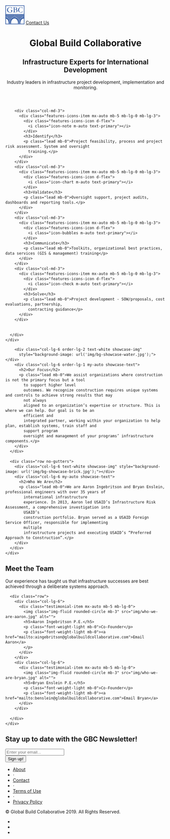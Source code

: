 ﻿<!DOCTYPE html>
<html lang="en">

<head>
 
  <!-- Global site tag (gtag.js) - Google Analytics -->
  <script async src="https://www.googletagmanager.com/gtag/js?id=UA-159564567-1"></script>
  <script>
       window.dataLayer = window.dataLayer || [];
       function gtag(){dataLayer.push(arguments);}
       gtag('js', new Date());
       gtag('config', 'UA-159564567-1');
  </script> 

  <meta charset="utf-8">
  <meta name="viewport" content="width=device-width, initial-scale=1, shrink-to-fit=no">
  <meta name="description" content="">
  <meta name="author" content="">

  <title>Global Build Collaborative</title>

  <!-- Bootstrap core CSS -->
  <link href="vendor/bootstrap/css/bootstrap.min.css" rel="stylesheet">

  <!-- Custom fonts for this template -->
  <link href="vendor/fontawesome-free/css/all.min.css" rel="stylesheet">
  <link href="vendor/simple-line-icons/css/simple-line-icons.css" rel="stylesheet" type="text/css">
  <link href="https://fonts.googleapis.com/css?family=Lato:300,400,700,300italic,400italic,700italic" rel="stylesheet"
    type="text/css">

  <!-- Custom styles for this template -->
  <link href="css/landing-page.css" rel="stylesheet">

</head>

<body>

  <!-- Navigation -->
  <nav class="navbar navbar-light bg-light static-top">
    <div class="container">
      <a class="navbar-brand" href="#"><img width="60" height="60" class="d-inline-block align-top" alt=""
          src="img/logo-blue.png"></a>
      <a class="btn btn-primary" href="mailto:benslein@globalbuildcollaborative.com">Contact Us</a>
    </div>
  </nav>

  <!-- Masthead -->
  <header class="masthead text-white text-center">
    <div class="overlay"></div>
    <div class="container">
      <div class="row">
        <div class="col-xl-9 mx-auto">
          <h1 class="mb-1 mt-2">Global Build Collaborative</h1>
          <h2 class="mb-2 mt-1">Infrastructure Experts for International Development</h2>
          <p class="lead mb-2">Industry leaders in infrastructure project development, implementation
            and monitoring.</p>
        </div>
      </div>
    </div>
  </header>

  <!-- Icons Grid -->
  <section class="features-icons bg-light text-center">
    <div class="container">
      <div class="row">

        <div class="col-md-3">
          <div class="features-icons-item mx-auto mb-5 mb-lg-0 mb-lg-3">
            <div class="features-icons-icon d-flex">
              <i class="icon-note m-auto text-primary"></i>
            </div>
            <h3>Identify</h3>
            <p class="lead mb-0">Project feasibility, process and project risk assessment. System and oversight
              training.</p>
          </div>
        </div>
        <div class="col-md-3">
          <div class="features-icons-item mx-auto mb-5 mb-lg-0 mb-lg-3">
            <div class="features-icons-icon d-flex">
              <i class="icon-chart m-auto text-primary"></i>
            </div>
            <h3>Validate</h3>
            <p class="lead mb-0">Oversight support, project audits, dashboards and reporting tools.</p>
          </div>
        </div>
        <div class="col-md-3">
          <div class="features-icons-item mx-auto mb-5 mb-lg-0 mb-lg-3">
            <div class="features-icons-icon d-flex">
              <i class="icon-bubbles m-auto text-primary"></i>
            </div>
            <h3>Communicate</h3>
            <p class="lead mb-0">Toolkits, organizational best practices, data services (GIS & management) training</p>
          </div>
        </div>
        <div class="col-md-3">
          <div class="features-icons-item mx-auto mb-5 mb-lg-0 mb-lg-3">
            <div class="features-icons-icon d-flex">
              <i class="icon-check m-auto text-primary"></i>
            </div>
            <h3>Solve</h3>
            <p class="lead mb-0">Project development - SOW/proposals, cost evaluations, partnership,
              contracting guidance</p>
          </div>
        </div>


      </div>
    </div>

  </section>

  <!-- Image Showcases -->
  <section class="showcase">
    <div class="container-fluid p-0">
      <div class="row no-gutters">

        <div class="col-lg-6 order-lg-2 text-white showcase-img"
          style="background-image: url('img/bg-showcase-water.jpg');"></div>
        <div class="col-lg-6 order-lg-1 my-auto showcase-text">
          <h2>Our Focus</h2>
          <p class="lead mb-0">We assist organizations where construction is not the primary focus but a tool
            to support higher level
            outcomes. We recognize construction requires unique systems and controls to achieve strong results that may
            not always
            aligned to an organization’s expertise or structure. This is where we can help. Our goal is to be an
            efficient and
            integrated partner, working within your organization to help plan, establish systems, train staff and
            support program
            oversight and management of your programs’ infrastructure components.</p>
        </div>
      </div>

      <div class="row no-gutters">
        <div class="col-lg-6 text-white showcase-img" style="background-image: url('img/bg-showcase-brick.jpg');"></div>
        <div class="col-lg-6 my-auto showcase-text">
          <h2>Who We Are</h2>
          <p class="lead mb-0">We are Aaron Ingebritson and Bryan Enslein, professional engineers with over 35 years of
            international infrastructure
            experience. In 2013, Aaron led USAID’s Infrastructure Risk Assessment, a comprehensive investigation into
            USAID’s
            construction portfolio. Bryan served as a USAID Foreign Service Officer, responsible for implementing
            multiple
            infrastructure projects and executing USAID’s “Preferred Approach to Construction”.</p>
        </div>
      </div>
    </div>

  </section>

  <!-- Testimonials -->
  <section class="testimonials text-center bg-light">
    <div class="container">
      <div class="row">
        <div class="col-xl-9 mx-auto mb-5">
          <h1>Meet the Team</h1>
          <p class="lead">Our experience has
            taught us that
            infrastructure successes are best achieved through a deliberate systems approach.</p>
        </div>
      </div>

      <div class="row">
        <div class="col-lg-6">
          <div class="testimonial-item mx-auto mb-5 mb-lg-0">
            <img class="img-fluid rounded-circle mb-3" src="img/who-we-are-aaron.jpg" alt="">
            <h5>Aaron Ingebritson P.E.</h5>
            <p class="font-weight-light mb-0">Co-Founder</p>
            <p class="font-weight-light mb-0"><a href="mailto:aingebritson@globalbuildcollaborative.com">Email Aaron</a>
            </p>
          </div>
        </div>
        <div class="col-lg-6">
          <div class="testimonial-item mx-auto mb-5 mb-lg-0">
            <img class="img-fluid rounded-circle mb-3" src="img/who-we-are-bryan.jpg" alt="">
            <h5>Bryan Enslein P.E.</h5>
            <p class="font-weight-light mb-0">Co-Founder</p>
            <p class="font-weight-light mb-0"><a href="mailto:benslein@globalbuildcollaborative.com">Email Bryan</a>
          </div>
        </div>

      </div>
    </div>

  </section>

  <!-- Call to Action -->
  <section class="call-to-action text-white text-center">
    <div class="overlay"></div>
    <div class="container">
      <div class="row">
        <div class="col-xl-9 mx-auto">
          <h2 class="mb-4">Stay up to date with the GBC Newsletter!</h2>
        </div>
        <div class="col-md-10 col-lg-8 col-xl-7 mx-auto">
          <form action="https://formspree.io/xlenoozd" method="POST">
            <div class="form-row">
              <div class="col-12 col-md-9 mb-2 mb-md-0">
                <input type="email" class="form-control form-control-lg" placeholder="Enter your email...">
              </div>
              <div class="col-12 col-md-3">
                <button type="submit" class="btn btn-block btn-lg btn-primary">Sign up!</button>
              </div>
            </div>
          </form>
        </div>
      </div>
    </div>
  </section>

  <!-- Footer -->
  <footer class="footer bg-light">
    <div class="container">
      <div class="row">
        <div class="col-lg-6 h-100 text-center text-lg-left my-auto">
          <ul class="list-inline mb-2">
            <li class="list-inline-item">
              <a href="#">About</a>
            </li>
            <li class="list-inline-item">&sdot;</li>
            <li class="list-inline-item">
              <a href="#">Contact</a>
            </li>
            <li class="list-inline-item">&sdot;</li>
            <li class="list-inline-item">
              <a href="#">Terms of Use</a>
            </li>
            <li class="list-inline-item">&sdot;</li>
            <li class="list-inline-item">
              <a href="#">Privacy Policy</a>
            </li>
          </ul>
          <p class="text-muted small mb-4 mb-lg-0">&copy; Global Build Collaborative 2019. All Rights Reserved.</p>
        </div>
        <div class="col-lg-6 h-100 text-center text-lg-right my-auto">
          <ul class="list-inline mb-0">
            <li class="list-inline-item mr-3">
              <a href="#">
                <i class="fab fa-facebook fa-2x fa-fw"></i>
              </a>
            </li>
            <li class="list-inline-item mr-3">
              <a href="#">
                <i class="fab fa-twitter-square fa-2x fa-fw"></i>
              </a>
            </li>
            <li class="list-inline-item">
              <a href="#">
                <i class="fab fa-instagram fa-2x fa-fw"></i>
              </a>
            </li>
          </ul>
        </div>
      </div>
    </div>
  </footer>

  <!-- Bootstrap core JavaScript -->
  <script src="vendor/jquery/jquery.min.js"></script>
  <script src="vendor/bootstrap/js/bootstrap.bundle.min.js"></script>

</body>

</html>
